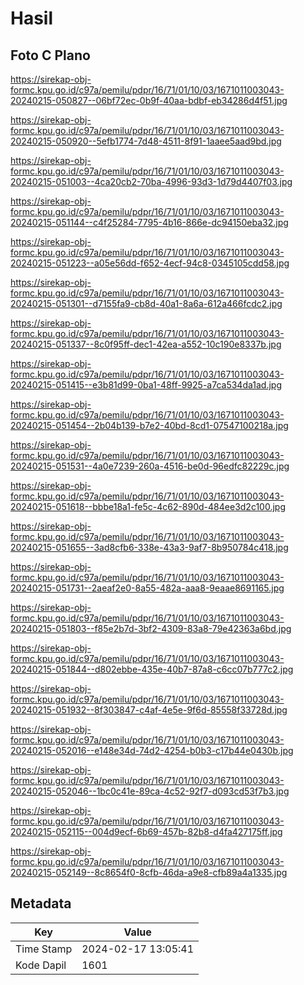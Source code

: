 # Hasil

## Foto C Plano

https://sirekap-obj-formc.kpu.go.id/c97a/pemilu/pdpr/16/71/01/10/03/1671011003043-20240215-050827--06bf72ec-0b9f-40aa-bdbf-eb34286d4f51.jpg

https://sirekap-obj-formc.kpu.go.id/c97a/pemilu/pdpr/16/71/01/10/03/1671011003043-20240215-050920--5efb1774-7d48-4511-8f91-1aaee5aad9bd.jpg

https://sirekap-obj-formc.kpu.go.id/c97a/pemilu/pdpr/16/71/01/10/03/1671011003043-20240215-051003--4ca20cb2-70ba-4996-93d3-1d79d4407f03.jpg

https://sirekap-obj-formc.kpu.go.id/c97a/pemilu/pdpr/16/71/01/10/03/1671011003043-20240215-051144--c4f25284-7795-4b16-866e-dc94150eba32.jpg

https://sirekap-obj-formc.kpu.go.id/c97a/pemilu/pdpr/16/71/01/10/03/1671011003043-20240215-051223--a05e56dd-f652-4ecf-94c8-0345105cdd58.jpg

https://sirekap-obj-formc.kpu.go.id/c97a/pemilu/pdpr/16/71/01/10/03/1671011003043-20240215-051301--d7155fa9-cb8d-40a1-8a6a-612a466fcdc2.jpg

https://sirekap-obj-formc.kpu.go.id/c97a/pemilu/pdpr/16/71/01/10/03/1671011003043-20240215-051337--8c0f95ff-dec1-42ea-a552-10c190e8337b.jpg

https://sirekap-obj-formc.kpu.go.id/c97a/pemilu/pdpr/16/71/01/10/03/1671011003043-20240215-051415--e3b81d99-0ba1-48ff-9925-a7ca534da1ad.jpg

https://sirekap-obj-formc.kpu.go.id/c97a/pemilu/pdpr/16/71/01/10/03/1671011003043-20240215-051454--2b04b139-b7e2-40bd-8cd1-07547100218a.jpg

https://sirekap-obj-formc.kpu.go.id/c97a/pemilu/pdpr/16/71/01/10/03/1671011003043-20240215-051531--4a0e7239-260a-4516-be0d-96edfc82229c.jpg

https://sirekap-obj-formc.kpu.go.id/c97a/pemilu/pdpr/16/71/01/10/03/1671011003043-20240215-051618--bbbe18a1-fe5c-4c62-890d-484ee3d2c100.jpg

https://sirekap-obj-formc.kpu.go.id/c97a/pemilu/pdpr/16/71/01/10/03/1671011003043-20240215-051655--3ad8cfb6-338e-43a3-9af7-8b950784c418.jpg

https://sirekap-obj-formc.kpu.go.id/c97a/pemilu/pdpr/16/71/01/10/03/1671011003043-20240215-051731--2aeaf2e0-8a55-482a-aaa8-9eaae8691165.jpg

https://sirekap-obj-formc.kpu.go.id/c97a/pemilu/pdpr/16/71/01/10/03/1671011003043-20240215-051803--f85e2b7d-3bf2-4309-83a8-79e42363a6bd.jpg

https://sirekap-obj-formc.kpu.go.id/c97a/pemilu/pdpr/16/71/01/10/03/1671011003043-20240215-051844--d802ebbe-435e-40b7-87a8-c6cc07b777c2.jpg

https://sirekap-obj-formc.kpu.go.id/c97a/pemilu/pdpr/16/71/01/10/03/1671011003043-20240215-051932--8f303847-c4af-4e5e-9f6d-85558f33728d.jpg

https://sirekap-obj-formc.kpu.go.id/c97a/pemilu/pdpr/16/71/01/10/03/1671011003043-20240215-052016--e148e34d-74d2-4254-b0b3-c17b44e0430b.jpg

https://sirekap-obj-formc.kpu.go.id/c97a/pemilu/pdpr/16/71/01/10/03/1671011003043-20240215-052046--1bc0c41e-89ca-4c52-92f7-d093cd53f7b3.jpg

https://sirekap-obj-formc.kpu.go.id/c97a/pemilu/pdpr/16/71/01/10/03/1671011003043-20240215-052115--004d9ecf-6b69-457b-82b8-d4fa427175ff.jpg

https://sirekap-obj-formc.kpu.go.id/c97a/pemilu/pdpr/16/71/01/10/03/1671011003043-20240215-052149--8c8654f0-8cfb-46da-a9e8-cfb89a4a1335.jpg


## Metadata

| Key        | Value               |
| ---------- | ------------------- |
| Time Stamp | 2024-02-17 13:05:41 |
| Kode Dapil | 1601                |



